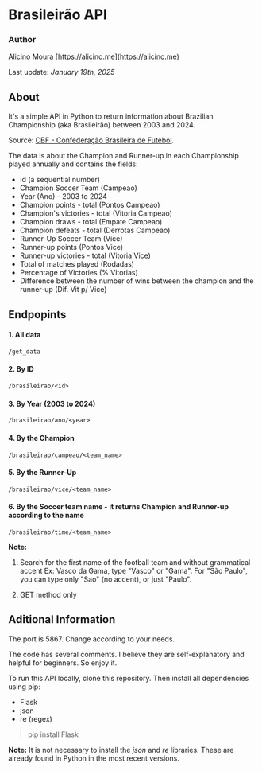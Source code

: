 # Brasileirão API

### Author
Alicino Moura
[https://alicino.me](https://alicino.me)

Last update: _January 19th, 2025_ 

## About
It's a simple API in Python to return information about Brazilian Championship (aka Brasileirão) between 2003 and 2024.

Source: [CBF - Confederação Brasileira de Futebol](https://www.cbf.com.br/futebol-brasileiro/tabelas/campeonato-brasileiro/serie-a/2024).

The data is about the Champion and Runner-up in each Championship played annually and contains the fields:

- id (a sequential number)
- Champion Soccer Team (Campeao)
- Year (Ano) - 2003 to 2024
- Champion points - total (Pontos Campeao)
- Champion's victories - total (Vitoria Campeao)
- Champion draws - total (Empate Campeao)
- Champion defeats - total (Derrotas Campeao)
- Runner-Up Soccer Team (Vice)
- Runner-up points (Pontos Vice)
- Runner-up victories - total (Vitoria Vice)
- Total of matches played (Rodadas)
- Percentage of Victories (% Vitorias)
- Difference between the number of wins between the champion and the runner-up (Dif. Vit p/ Vice)

## Endpopints
#### 1. All data
`/get_data`

#### 2. By ID
`/brasileirao/<id>`

#### 3. By Year (2003 to 2024)
`/brasileirao/ano/<year>`

#### 4. By the Champion
`/brasileirao/campeao/<team_name>`

#### 5. By the Runner-Up
`/brasileirao/vice/<team_name>`

#### 6. By the Soccer team name - it returns Champion and Runner-up according to the name
`/brasileirao/time/<team_name>`

**Note:** 
1. Search for the first name of the football team and without grammatical accent Ex: Vasco da Gama, type "Vasco" or "Gama". For "São Paulo", you can type only "Sao" (no accent), or just "Paulo".

2. GET method only

## Aditional Information

The port is 5867. Change according to your needs.

The code has several comments. I believe they are self-explanatory and helpful for beginners. So enjoy it.

To run this API locally, clone this repository. Then install all dependencies using pip:

- Flask
- json
- re (regex)

> pip install Flask

**Note:** It is not necessary to install the *json* and *re* libraries. These are already found in Python in the most recent versions.

